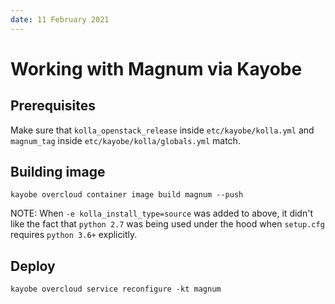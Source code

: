 ```yaml
---
date: 11 February 2021
---
```


# Working with Magnum via Kayobe

## Prerequisites

Make sure that `kolla_openstack_release` inside `etc/kayobe/kolla.yml` and `magnum_tag` inside `etc/kayobe/kolla/globals.yml` match.

## Building image

    kayobe overcloud container image build magnum --push

NOTE: When `-e kolla_install_type=source` was added to above, it didn't like the fact that `python 2.7` was being used under the hood when `setup.cfg` requires `python 3.6+` explicitly.

## Deploy

    kayobe overcloud service reconfigure -kt magnum